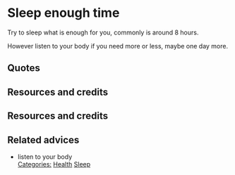 # Sleep enough time

Try to sleep what is enough for you, commonly is around 8 hours.

However listen to your body if you need more or less, maybe one day more.

## Quotes

## Resources and credits

## Resources and credits

## Related advices

- listen to your body
<br/>[Categories:](../Categories/index.md) [Health](../Categories/Health.md) [Sleep](../Categories/Sleep.md)